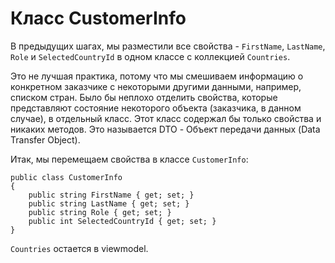 ﻿Класс CustomerInfo
==================
В предыдущих шагах, мы разместили все свойства - `FirstName`, `LastName`, `Role` и `SelectedCountryId` в одном классе с коллекцией `Countries`.

Это не лучшая практика, потому что мы смешиваем информацию о конкретном заказчике с некоторыми другими данными, например, списком стран.
Было бы неплохо отделить свойства, которые представляют состояние некоторого объекта (заказчика, в данном случае), в отдельный класс.
Этот класс содержал бы только свойства и никаких методов.
Это называется DTO - Объект передачи данных (Data Transfer Object).

Итак, мы перемещаем свойства в классе `CustomerInfo`:

```CSHARP
public class CustomerInfo
{
    public string FirstName { get; set; }
    public string LastName { get; set; }
    public string Role { get; set; }
    public int SelectedCountryId { get; set; }
}
```

`Countries` остается в viewmodel.